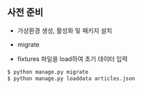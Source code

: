 ## 사전 준비

- 가상환경 생성, 활성화 및 패키지 설치

- migrate

- fixtures 파일을 load하여 초기 데이터 입력

```bash
$ python manage.py migrate
$ python manage.py loaddata articles.json
```